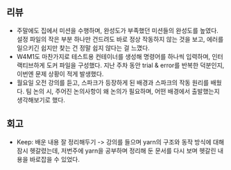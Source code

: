 ## 리뷰
- 주말에도 집에서 미션을 수행하며, 완성도가 부족했던 미션들의 완성도를 높였다. 설정 파일의 작은 부분 하나만 건드려도 바로 정상 작동하지 않는 것을 보고, 에러를 일으키긴 쉽지만 찾는 건 정말 쉽지 않다는 걸 느꼈다.
- W4M1도 마찬가지로 테스트용 컨테이너를 생성해 명령어를 하나씩 입력하며, 인터랙티브하게 도커 파일을 구성했다. 지난 주차 동안 trial & error를 반복한 덕분인지, 이번엔 문제 상황이 적게 발생했다.
- 월요일 오전 강의를 듣고, 스파크가 등장하게 된 배경과 스파크의 작동 원리를 배웠다. 팀 논의 시, 주어진 논의사항이 왜 논의가 필요하며, 어떤 배경에서 출발했는지 생각해보기로 했다.
## 회고
- Keep: 배운 내용 잘 정리해두기 -> 강의를 들으며 yarn의 구조와 동작 방식에 대해 잠시 헷갈렸는데, 저번주에 yarn을 공부하며 정리해 둔 문서를 다시 보며 헷갈린 내용을 바로잡을 수 있었다.
